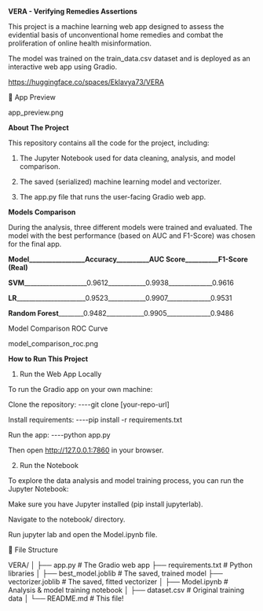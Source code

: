 **VERA - Verifying Remedies Assertions**

This project is a machine learning web app designed to assess the evidential basis of unconventional home remedies and combat the proliferation of online health misinformation.

The model was trained on the train_data.csv dataset and is deployed as an interactive web app using Gradio.

https://huggingface.co/spaces/Eklavya73/VERA

📱 App Preview

app_preview.png

**About The Project**

This repository contains all the code for the project, including:

1. The Jupyter Notebook used for data cleaning, analysis, and model comparison.

2. The saved (serialized) machine learning model and vectorizer.

3. The app.py file that runs the user-facing Gradio web app.

**Models Comparison**

During the analysis, three different models were trained and evaluated. The model with the best performance (based on AUC and F1-Score) was chosen for the final app.

**Model_________________Accuracy__________AUC Score__________F1-Score (Real)**

**SVM**____________________0.9612____________0.9938______________0.9616

**LR**______________________0.9523____________0.9907______________0.9531

**Random Forest**________0.9482____________0.9905______________0.9486

Model Comparison ROC Curve

model_comparison_roc.png

**How to Run This Project**

1. Run the Web App Locally

To run the Gradio app on your own machine:

Clone the repository:
----git clone [your-repo-url]

Install requirements:
----pip install -r requirements.txt

Run the app:
----python app.py

Then open http://127.0.0.1:7860 in your browser.

2. Run the Notebook

To explore the data analysis and model training process, you can run the Jupyter Notebook:

Make sure you have Jupyter installed (pip install jupyterlab).

Navigate to the notebook/ directory.

Run jupyter lab and open the Model.ipynb file.

📁 File Structure

VERA/
│
├── app.py                  # The Gradio web app
├── requirements.txt        # Python libraries
│
├── best_model.joblib       # The saved, trained model
├── vectorizer.joblib       # The saved, fitted vectorizer
│
├── Model.ipynb         # Analysis & model training notebook
│
├── dataset.csv      # Original training data
│
└── README.md               # This file!
